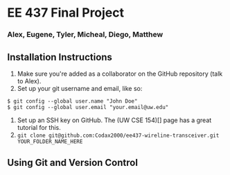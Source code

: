# EE 437 Final Project

### Alex, Eugene, Tyler, Micheal, Diego, Matthew

## Installation Instructions
1. Make sure you're added as a collaborator on the GitHub repository (talk to Alex).
1. Set up your git username and email, like so:
```
$ git config --global user.name "John Doe" 
$ git config --global user.email "your.email@uw.edu"
```
1. Set up an SSH key on GitHub. The (UW CSE 154)[] page has a great tutorial for this.
1. `git clone git@github.com:Codax2000/ee437-wireline-transceiver.git YOUR_FOLDER_NAME_HERE`

## Using Git and Version Control
